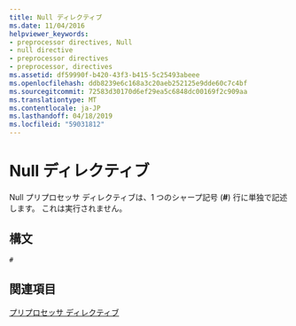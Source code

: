 ```yaml
---
title: Null ディレクティブ
ms.date: 11/04/2016
helpviewer_keywords:
- preprocessor directives, Null
- null directive
- preprocessor directives
- preprocessor, directives
ms.assetid: df59990f-b420-43f3-b415-5c25493abeee
ms.openlocfilehash: ddb8239e6c168a3c20aeb252125e9dde60c7c4bf
ms.sourcegitcommit: 72583d30170d6ef29ea5c6848dc00169f2c909aa
ms.translationtype: MT
ms.contentlocale: ja-JP
ms.lasthandoff: 04/18/2019
ms.locfileid: "59031812"
---
```

# <a name="null-directive"></a>Null ディレクティブ
Null プリプロセッサ ディレクティブは、1 つのシャープ記号 (**#**) 行に単独で記述します。 これは実行されません。

## <a name="syntax"></a>構文

```
#
```

## <a name="see-also"></a>関連項目

[プリプロセッサ ディレクティブ](../preprocessor/preprocessor-directives.md)